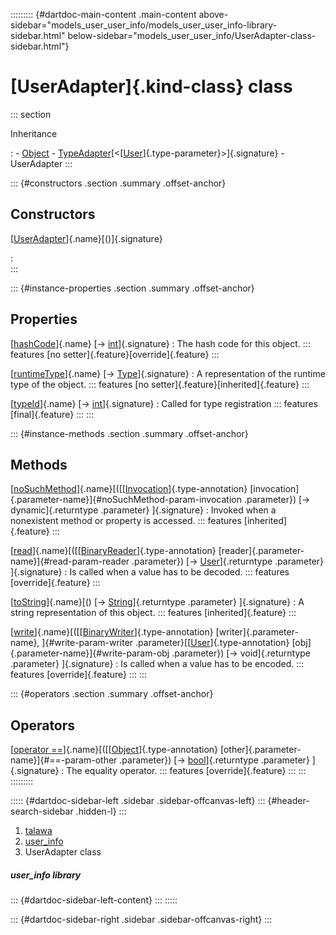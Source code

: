 ::::::::: {#dartdoc-main-content .main-content above-sidebar="models_user_user_info/models_user_user_info-library-sidebar.html" below-sidebar="models_user_user_info/UserAdapter-class-sidebar.html"}
<div>

# [UserAdapter]{.kind-class} class

</div>

::: section

Inheritance

:   -   [Object](https://api.flutter.dev/flutter/dart-core/Object-class.html)
    -   [TypeAdapter](https://pub.dev/documentation/hive/2.2.3/hive/TypeAdapter-class.html)[\<[[User](../models_user_user_info/User-class.html)]{.type-parameter}\>]{.signature}
    -   UserAdapter
:::

::: {#constructors .section .summary .offset-anchor}
## Constructors

[[UserAdapter](../models_user_user_info/UserAdapter/UserAdapter.html)]{.name}[()]{.signature}

:   
:::

::: {#instance-properties .section .summary .offset-anchor}
## Properties

[[hashCode](../models_user_user_info/UserAdapter/hashCode.html)]{.name} [→ [int](https://api.flutter.dev/flutter/dart-core/int-class.html)]{.signature}
:   The hash code for this object.
    ::: features
    [no setter]{.feature}[override]{.feature}
    :::

[[runtimeType](https://api.flutter.dev/flutter/dart-core/Object/runtimeType.html)]{.name} [→ [Type](https://api.flutter.dev/flutter/dart-core/Type-class.html)]{.signature}
:   A representation of the runtime type of the object.
    ::: features
    [no setter]{.feature}[inherited]{.feature}
    :::

[[typeId](../models_user_user_info/UserAdapter/typeId.html)]{.name} [→ [int](https://api.flutter.dev/flutter/dart-core/int-class.html)]{.signature}
:   Called for type registration
    ::: features
    [final]{.feature}
    :::
:::

::: {#instance-methods .section .summary .offset-anchor}
## Methods

[[noSuchMethod](https://api.flutter.dev/flutter/dart-core/Object/noSuchMethod.html)]{.name}[([[[Invocation](https://api.flutter.dev/flutter/dart-core/Invocation-class.html)]{.type-annotation} [invocation]{.parameter-name}]{#noSuchMethod-param-invocation .parameter}) [→ dynamic]{.returntype .parameter} ]{.signature}
:   Invoked when a nonexistent method or property is accessed.
    ::: features
    [inherited]{.feature}
    :::

[[read](../models_user_user_info/UserAdapter/read.html)]{.name}[([[[BinaryReader](https://pub.dev/documentation/hive/2.2.3/hive/BinaryReader-class.html)]{.type-annotation} [reader]{.parameter-name}]{#read-param-reader .parameter}) [→ [User](../models_user_user_info/User-class.html)]{.returntype .parameter} ]{.signature}
:   Is called when a value has to be decoded.
    ::: features
    [override]{.feature}
    :::

[[toString](https://api.flutter.dev/flutter/dart-core/Object/toString.html)]{.name}[() [→ [String](https://api.flutter.dev/flutter/dart-core/String-class.html)]{.returntype .parameter} ]{.signature}
:   A string representation of this object.
    ::: features
    [inherited]{.feature}
    :::

[[write](../models_user_user_info/UserAdapter/write.html)]{.name}[([[[BinaryWriter](https://pub.dev/documentation/hive/2.2.3/hive/BinaryWriter-class.html)]{.type-annotation} [writer]{.parameter-name}, ]{#write-param-writer .parameter}[[[User](../models_user_user_info/User-class.html)]{.type-annotation} [obj]{.parameter-name}]{#write-param-obj .parameter}) [→ void]{.returntype .parameter} ]{.signature}
:   Is called when a value has to be encoded.
    ::: features
    [override]{.feature}
    :::
:::

::: {#operators .section .summary .offset-anchor}
## Operators

[[operator ==](../models_user_user_info/UserAdapter/operator_equals.html)]{.name}[([[[Object](https://api.flutter.dev/flutter/dart-core/Object-class.html)]{.type-annotation} [other]{.parameter-name}]{#==-param-other .parameter}) [→ [bool](https://api.flutter.dev/flutter/dart-core/bool-class.html)]{.returntype .parameter} ]{.signature}
:   The equality operator.
    ::: features
    [override]{.feature}
    :::
:::
:::::::::

::::: {#dartdoc-sidebar-left .sidebar .sidebar-offcanvas-left}
::: {#header-search-sidebar .hidden-l}
:::

1.  [talawa](../index.html)
2.  [user_info](../models_user_user_info/)
3.  UserAdapter class

##### user_info library

::: {#dartdoc-sidebar-left-content}
:::
:::::

::: {#dartdoc-sidebar-right .sidebar .sidebar-offcanvas-right}
:::
